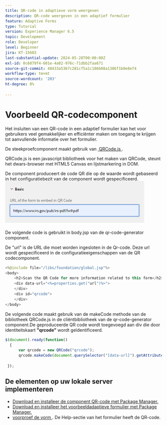 ```yaml
---
title: QR-code in adaptieve vorm weergeven
description: QR-code weergeven in een adaptief formulier
feature: Adaptive Forms
type: Tutorial
version: Experience Manager 6.5
topic: Development
role: Developer
level: Beginner
jira: KT-15603
last-substantial-update: 2024-05-28T00:00:00Z
exl-id: 0c6079f4-601e-4a82-976c-71dbb2faa671
source-git-commit: 48433a5367c281cf5a1c106b08a1306f1b0e8ef4
workflow-type: tm+mt
source-wordcount: '203'
ht-degree: 0%

---
```


# Voorbeeld QR-codecomponent

Het insluiten van een QR-code in een adaptief formulier kan het voor gebruikers veel gemakkelijker en efficiënter maken om toegang te krijgen tot aanvullende informatie over het formulier.

De steekproefcomponent maakt gebruik van [&#x200B; QRCode.js &#x200B;](https://davidshimjs.github.io/qrcodejs/).

QRCode.js is een javascript bibliotheek voor het maken van QRCode, steunt het dwars-browser met HTML5 Canvas en lijstmarkering in DOM.

De component produceert de code QR die op de waarde wordt gebaseerd in het configuratiebezit van de component wordt gespecificeerd.
![afbeelding](assets/qr-code-url.png)

De volgende code is gebruikt in body.jsp van de qr-code-generator component.

De &quot;url&quot; is de URL die moet worden ingesloten in de Qr-code. Deze url wordt gespecificeerd in de configuratieeigenschappen van de QR codecomponent.

```java
<%@include file="/libs/foundation/global.jsp"%>
<body>
    <h2>Scan the QR Code for more information related to this form</h2>
    <div data-url="<%=properties.get("url")%>">
    </div>
    <div id="qrcode">
    </div>
</body>
```



De volgende code maakt gebruik van de makeCode methode van de bibliotheek QRCode.js in de cliëntbibliotheek van de qr-code-generator component.De geproduceerde QR code wordt toegevoegd aan div die door identiteitskaart **&quot;qrcode&quot;** wordt geïdentificeerd.

```javascript
$(document).ready(function()
  {
      var qrcode = new QRCode("qrcode");
      qrcode.makeCode(document.querySelector("[data-url]").getAttribute("data-url"));
      
 });
```

## De elementen op uw lokale server implementeren

* [Download en installeer de component QR-code met Package Manager.](assets/qrcode.zip)
* [Download en installeer het voorbeeldadaptieve formulier met Package Manager.](assets/form-with-qr-code.zip)
* [&#x200B; voorproef de vorm &#x200B;](http://localhost:4502/content/dam/formsanddocuments/qrcode/w9form/jcr:content?wcmmode=disabled). De Help-sectie van het formulier heeft de QR-code.

